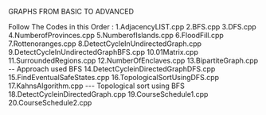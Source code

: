 GRAPHS FROM BASIC TO ADVANCED

Follow The Codes in this Order :
1.AdjacencyLIST.cpp
2.BFS.cpp
3.DFS.cpp
4.NumberofProvinces.cpp
5.NumberofIslands.cpp
6.FloodFill.cpp
7.Rottenoranges.cpp
8.DetectCycleInUndirectedGraph.cpp 
9.DetectCycleInUndirectedGraphBFS.cpp
10.01Matrix.cpp
11.SurroundedRegions.cpp
12.NumberOfEnclaves.cpp
13.BipartiteGraph.cpp -- Approach used BFS
14.DetectCycleinDirectedGraphDFS.cpp
15.FindEventualSafeStates.cpp
16.TopologicalSortUsingDFS.cpp
17.KahnsAlgorithm.cpp --- Topological sort using BFS
18.DetectCycleinDirectedGraph.cpp
19.CourseSchedule1.cpp
20.CourseSchedule2.cpp















